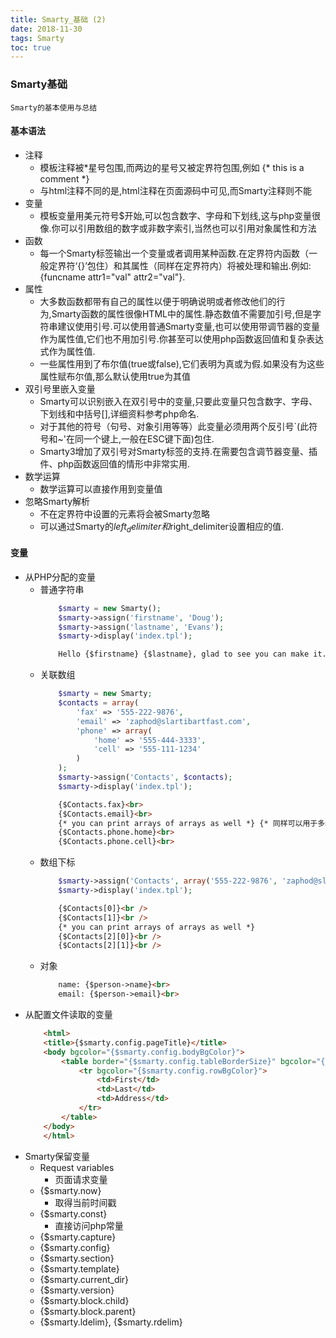 ```yaml
---
title: Smarty_基础 (2)
date: 2018-11-30
tags: Smarty
toc: true
---
```


### Smarty基础
    Smarty的基本使用与总结

<!-- more -->

#### 基本语法
- 注释
    * 模板注释被\*星号包围,而两边的星号又被定界符包围,例如 {* this is a comment *}
    * 与html注释不同的是,html注释在页面源码中可见,而Smarty注释则不能
- 变量
    * 模板变量用美元符号$开始,可以包含数字、字母和下划线,这与php变量很像.你可以引用数组的数字或非数字索引,当然也可以引用对象属性和方法
- 函数
    * 每一个Smarty标签输出一个变量或者调用某种函数.在定界符内函数（一般定界符‘{}’包住）和其属性（同样在定界符内）将被处理和输出.例如: {funcname attr1="val" attr2="val"}.
- 属性
    * 大多数函数都带有自己的属性以便于明确说明或者修改他们的行为,Smarty函数的属性很像HTML中的属性.静态数值不需要加引号,但是字符串建议使用引号.可以使用普通Smarty变量,也可以使用带调节器的变量作为属性值,它们也不用加引号.你甚至可以使用php函数返回值和复杂表达式作为属性值.
    * 一些属性用到了布尔值(true或false),它们表明为真或为假.如果没有为这些属性赋布尔值,那么默认使用true为其值
- 双引号里嵌入变量
    * Smarty可以识别嵌入在双引号中的变量,只要此变量只包含数字、字母、下划线和中括号[],详细资料参考php命名. 
    * 对于其他的符号（句号、对象引用等等）此变量必须用两个反引号`(此符号和~'在同一个键上,一般在ESC键下面)包住. 
    * Smarty3增加了双引号对Smarty标签的支持.在需要包含调节器变量、插件、php函数返回值的情形中非常实用.
- 数学运算
    * 数学运算可以直接作用到变量值
- 忽略Smarty解析
    * 不在定界符中设置的元素将会被Smarty忽略
    * 可以通过Smarty的$left_delimiter和$right_delimiter设置相应的值.

#### 变量
- 从PHP分配的变量
    * 普通字符串
        ```php
            $smarty = new Smarty();
            $smarty->assign('firstname', 'Doug');
            $smarty->assign('lastname', 'Evans');
            $smarty->display('index.tpl');
        ```
        ```html
            Hello {$firstname} {$lastname}, glad to see you can make it.
        ```
    * 关联数组
        ```php
            $smarty = new Smarty;
            $contacts = array(
                'fax' => '555-222-9876',
                'email' => 'zaphod@slartibartfast.com',
                'phone' => array(
                    'home' => '555-444-3333',
                    'cell' => '555-111-1234'
                )
            );
            $smarty->assign('Contacts', $contacts);
            $smarty->display('index.tpl');
        ```
        ```html
            {$Contacts.fax}<br>
            {$Contacts.email}<br>
            {* you can print arrays of arrays as well *} {* 同样可以用于多维数组 *}
            {$Contacts.phone.home}<br>
            {$Contacts.phone.cell}<br>
        ```
    * 数组下标
        ```php
            $smarty->assign('Contacts', array('555-222-9876', 'zaphod@slartibartfast.example.com', array('555-444-3333', '555-111-1234')));
            $smarty->display('index.tpl');
        ```
        ```html
            {$Contacts[0]}<br />
            {$Contacts[1]}<br />
            {* you can print arrays of arrays as well *}
            {$Contacts[2][0]}<br />
            {$Contacts[2][1]}<br />
        ```
    * 对象
        ```html
            name: {$person->name}<br>
            email: {$person->email}<br>
        ```
- 从配置文件读取的变量
    ```html
        <html>
        <title>{$smarty.config.pageTitle}</title>
        <body bgcolor="{$smarty.config.bodyBgColor}">
            <table border="{$smarty.config.tableBorderSize}" bgcolor="{$smarty.config.tableBgColor"}>
                <tr bgcolor="{$smarty.config.rowBgColor}">
                    <td>First</td>
                    <td>Last</td>
                    <td>Address</td>
                </tr>
            </table>
        </body>
        </html>
    ```
- Smarty保留变量
    * Request variables
        * 页面请求变量 
    * {$smarty.now}
        * 取得当前时间戳
    * {$smarty.const}
        * 直接访问php常量
    * {$smarty.capture} 
    * {$smarty.config} 
    * {$smarty.section} 
    * {$smarty.template} 
    * {$smarty.current_dir} 
    * {$smarty.version} 
    * {$smarty.block.child} 
    * {$smarty.block.parent} 
    * {$smarty.ldelim}, {$smarty.rdelim} 




